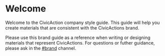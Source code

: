 # Welcome

Welcome to the CivicAction company style guide. This guide will help you create materials that are consistent with the CivicActions brand. 

Please use this brand guide as a reference when writing or designing materials that represent CivicActions. For questions or futher guidance, please ask in the [#brand](https://app.slack.com/client/T0297RSQF/CEFGEMP4L) channel.

